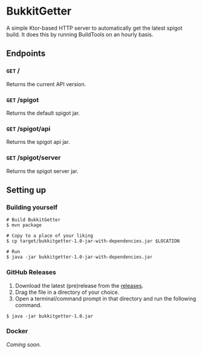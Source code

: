 # BukkitGetter

A simple Ktor-based HTTP server to automatically get the latest spigot build. It does this by running BuildTools on an hourly basis.

## Endpoints
### `GET` /
Returns the current API version.

### `GET` /spigot
Returns the default spigot jar.

### `GET` /spigot/api
Returns the spigot api jar.

### `GET` /spigot/server
Returns the spigot server jar.

## Setting up
### Building yourself
```shell
# Build BukkitGetter
$ mvn package

# Copy to a place of your liking
$ cp target/bukkitgetter-1.0-jar-with-dependencies.jar $LOCATION

# Run 
$ java -jar bukkitgetter-1.0-jar-with-dependencies.jar
```

### GitHub Releases
1. Download the latest (pre)release from the [releases]().
2. Drag the file in a directory of your choice.
3. Open a terminal/command prompt in that directory and run the following command.
```shell
$ java -jar bukkitgetter-1.0.jar
```

### Docker
*Coming soon.*